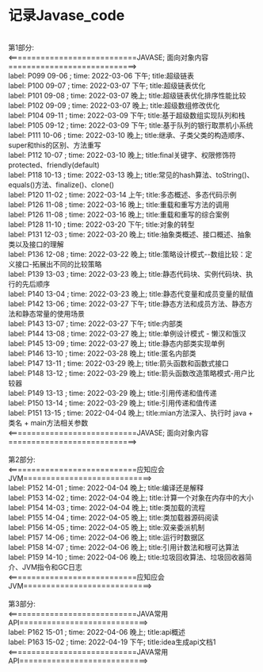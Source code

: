 # 记录Javase_code
<br />
第1部分:<br />
<============================JAVASE; 面向对象内容============================> <br />
label: P099 09-06 ; time: 2022-03-06 下午; title:超级链表<br />
label: P100 09-07 ; time: 2022-03-07 下午; title:超级链表优化<br />
label: P101 09-08 ; time: 2022-03-07 晚上; title:超级链表优化排序性能比较<br />
label: P102 09-09 ; time: 2022-03-07 晚上; title:超级数组修改优化<br />
label: P104 09-11 ; time: 2022-03-09 下午; title:基于超级数组实现队列和栈<br />
label: P105 09-12 ; time: 2022-03-09 下午; title:基于队列的银行取票机小系统<br />
label: P111 10-06 ; time: 2022-03-10 晚上; title:继承、子类父类的构造顺序、super和this的区别、方法重写<br />
label: P112 10-07 ; time: 2022-03-10 晚上; title:final关键字、权限修饰符protected、friendly(default)<br />
label: P118 10-13 ; time: 2022-03-13 晚上; title:常见的hash算法、toString()、equals()方法、finalize()、clone()<br />
label: P120 11-02 ; time: 2022-03-14 上午; title:多态概述、多态代码示例<br />
label: P126 11-08 ; time: 2022-03-16 晚上; title:重载和重写方法的调用<br />
label: P126 11-08 ; time: 2022-03-16 晚上; title:重载和重写的综合案例<br />
label: P128 11-10 ; time: 2022-03-20 下午; title:对象的转型<br />
label: P131 12-03 ; time: 2022-03-20 晚上; title:抽象类概述、接口概述、抽象类以及接口的理解<br />
label: P136 12-08 ; time: 2022-03-22 晚上; title:策略设计模式--数组比较：定义接口-拓展出不同的比较策略<br />
label: P139 13-03 ; time: 2022-03-23 晚上; title:静态代码块、实例代码块、执行的先后顺序<br />
label: P140 13-04 ; time: 2022-03-23 晚上; title:静态代变量和成员变量的赋值<br />
label: P142 13-06 ; time: 2022-03-27 下午; title:静态方法和成员方法、静态方法和静态常量的使用场景<br />
label: P143 13-07 ; time: 2022-03-27 下午; title:内部类<br />
label: P144 13-08 ; time: 2022-03-27 晚上; title:单例设计模式 - 懒汉和饿汉<br />
label: P145 13-09 ; time: 2022-03-27 晚上; title:静态内部类实现单例<br />
label: P146 13-10 ; time: 2022-03-28 晚上; title:匿名内部类<br />
label: P147 13-11 ; time: 2022-03-29 晚上; title:箭头函数和函数式接口<br />
label: P148 13-12 ; time: 2022-03-29 晚上; title:箭头函数改造策略模式-用户比较器<br />
label: P149 13-13 ; time: 2022-03-29 晚上; title:引用传递和值传递<br />
label: P150 13-14 ; time: 2022-03-29 晚上; title:引用传递和值传递<br />
label: P151 13-15 ; time: 2022-04-04 晚上; title:mian方法深入、执行时 java + 类名 + main方法相关参数<br />
<============================JAVASE; 面向对象内容============================> <br />
<br />
第2部分:<br />
<============================应知应会JVM============================> <br />
label: P152 14-01 ; time: 2022-04-04 晚上; title:编译还是解释<br />
label: P153 14-02 ; time: 2022-04-04 晚上; title:计算一个对象在内存中的大小<br />
label: P154 14-03 ; time: 2022-04-04 晚上; title:类加载的流程<br />
label: P155 14-04 ; time: 2022-04-05 晚上; title:类加载器源码阅读<br />
label: P156 14-05 ; time: 2022-04-05 晚上; title:双亲委派机制<br />
label: P157 14-06 ; time: 2022-04-06 晚上; title:运行时数据区<br />
label: P158 14-07 ; time: 2022-04-06 晚上; title:引用计数法和根可达算法<br />
label: P159 14-10 ; time: 2022-04-06 晚上; title:垃圾回收算法、垃圾回收器简介、JVM指令和GC日志<br />
<============================应知应会JVM============================> <br />
<br />
第3部分:<br />
<============================JAVA常用API============================> <br />
label: P162 15-01 ; time: 2022-04-06 晚上; title:api概述<br />
label: P163 15-02 ; time: 2022-04-19 下午; title:idea生成api文档1<br />
<============================JAVA常用API============================> <br />




